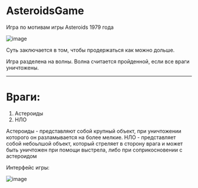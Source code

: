 # AsteroidsGame
 
Игра по мотивам игры Asteroids 1979 года

![image](https://user-images.githubusercontent.com/42170867/134880625-3be73102-d47e-4f1a-87c5-50bbb0a2e472.png)

Суть заключается в том, чтобы продержаться как можно дольше.

Игра разделена на волны. Волна считается пройденной, если все враги уничтожены.

---

# Враги:

1. Астероиды
2. НЛО

Астероиды - представляют собой крупный объект, при уничтожении которого он разламывается на более мелкие. 
НЛО - представляет собой небоьлшой объект, который стреляет в сторону врага и может быть уничтожен при помощи выстрела, либо при соприкосновении с астероидом

Интерфейс игры:

![image](https://user-images.githubusercontent.com/42170867/134881403-4e6aad12-bd60-44c6-b3c5-f261b4367597.png)
